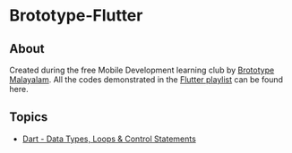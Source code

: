 # Brototype-Flutter
## About
Created during the free Mobile Development learning club by [Brototype Malayalam](https://www.youtube.com/@BrototypeMalayalam). All the codes demonstrated in the [Flutter playlist](https://www.youtube.com/playlist?list=PLY-ecO2csVHcUlBVvIMAa3dbja12TFJiN) can be found here.
## Topics
- [Dart - Data Types, Loops & Control Statements](https://github.com/SreyaSalil/Brototype-Flutter/tree/main/Part2/dart_part2)
